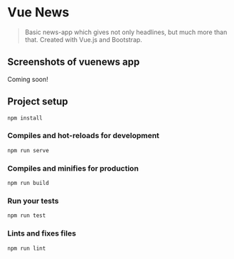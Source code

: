 # Vue News

> Basic news-app which gives not only headlines, but much more than that. Created with Vue.js and Bootstrap.

## Screenshots of vuenews app
Coming soon!

## Project setup
```
npm install
```

### Compiles and hot-reloads for development
```
npm run serve
```

### Compiles and minifies for production
```
npm run build
```

### Run your tests
```
npm run test
```

### Lints and fixes files
```
npm run lint
```
